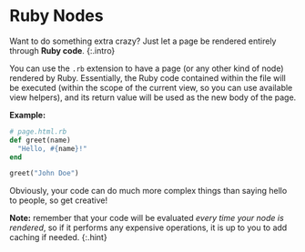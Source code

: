 # Ruby Nodes

Want to do something extra crazy? Just let a page be rendered entirely through **Ruby code**.
{:.intro}

You can use the `.rb` extension to have a page (or any other kind of node) rendered by Ruby. Essentially, the Ruby code contained within the file will be executed (within the scope of the current view, so you can use available view helpers), and its return value will be used as the new body of the page.

**Example:**

~~~ ruby
# page.html.rb
def greet(name)
  "Hello, #{name}!"
end

greet("John Doe")
~~~

Obviously, your code can do much more complex things than saying hello to people, so get creative!

**Note:** remember that your code will be evaluated _every time your node is rendered_, so if it performs any expensive operations, it is up to you to add caching if needed.
{:.hint}
